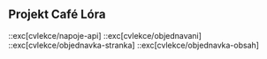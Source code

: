 ## Projekt Café Lóra

::exc[cvlekce/napoje-api]
::exc[cvlekce/objednavani]
::exc[cvlekce/objednavka-stranka]
::exc[cvlekce/objednavka-obsah]
<!-- ::exc[cvlekce/github-pages] -->
